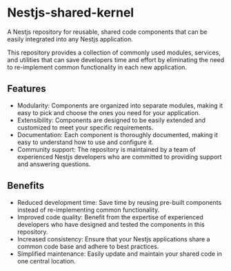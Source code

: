 # Nestjs-shared-kernel

A Nestjs repository for reusable, shared code components that can be easily integrated into any Nestjs application.

This repository provides a collection of commonly used modules, services, and utilities that can save developers time and effort by eliminating the need to re-implement common functionality in each new application.

## Features
- Modularity: Components are organized into separate modules, making it easy to pick and choose the ones you need for your application.
- Extensibility: Components are designed to be easily extended and customized to meet your specific requirements.
- Documentation: Each component is thoroughly documented, making it easy to understand how to use and configure it.
- Community support: The repository is maintained by a team of experienced Nestjs developers who are committed to providing support and answering questions.
## Benefits
- Reduced development time: Save time by reusing pre-built components instead of re-implementing common functionality.
- Improved code quality: Benefit from the expertise of experienced developers who have designed and tested the components in this repository.
- Increased consistency: Ensure that your Nestjs applications share a common code base and adhere to best practices.
- Simplified maintenance: Easily update and maintain your shared code in one central location.
